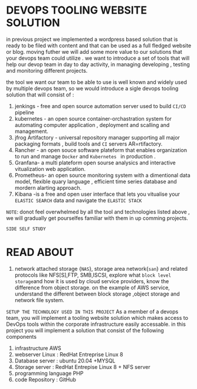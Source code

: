 # DEVOPS TOOLING WEBSITE SOLUTION
in previous project we implemented a wordpress based solution that is ready to be filed with content and that can be used as a full fledged website or blog. moving futher we will add some more value to our solutions that your devops team could utilize . we want to introduce a set of tools that will help our devop team in day to day activity, in managing developing , testing and monitoring different projects.

the tool we want our team  to be able to use is well known  and widely used by multiple devops team, so we would introduce a sigle devops tooling solution  that will consist of :
1. jenkings - free and open source automation server used to build `CI/CD` pipeline
2. kubernetes - an open source container-orchastration system for automating computer application , deployment and scalling and management.
3. jfrog Artifactory - universal repository manager supporting all major packaging formats , build tools and `CI` servers  AR=rtifactory.
4. Rancher - an open souce software plateform that enables organization to run and manage `Docker` and `Kubernetes ` in production .
5. Granfana- a multi plateform open sourse analysics  and interactive vitualization  web application.
6. Prometheus- an open source monitoring system with a dimentional data model, flexible quary language , efficient time series database and mordern alarting approach.
7. Kibana -is a free and open user interface that lets you vitualise your `ELASTIC SEARCH` data and navigate the `ELASTIC STACK`



`NOTE`: donot feel overwhelmed by all the tool and technologies listed above , we will gradually get pourselfes familiar with them in up comming projects.

`SIDE SELF STUDY`
# READ ABOUT
1. network attached storage {`NAS`}, storage area network{`san`} and related protocols like NFS[S],FTP, SMB,ISCSI, explore what `block level storage`and how it is used by cloud service providers, know the difference from object storage. on the example of AWS service, understand the different between block storage ,object storage and network file system.

`SETUP THE TECHNOLOGY USED IN THIS PROJECT`
As a member of a devops team, you will implement a tooling website solution which makes access to DevOps tools within the corporate infrastructure easily accessable.
in this project you will implement a solution that consist of the following components

1. infrastructure AWS
2. webserver Linux : RedHat Entreprise Linux 8
3. Database server : ubuntu 20.04 +MYSQL
4. Storage server : RedHat Entrepise Linux 8 + NFS server
5. programming language PHP
6. code Repository : GitHub



